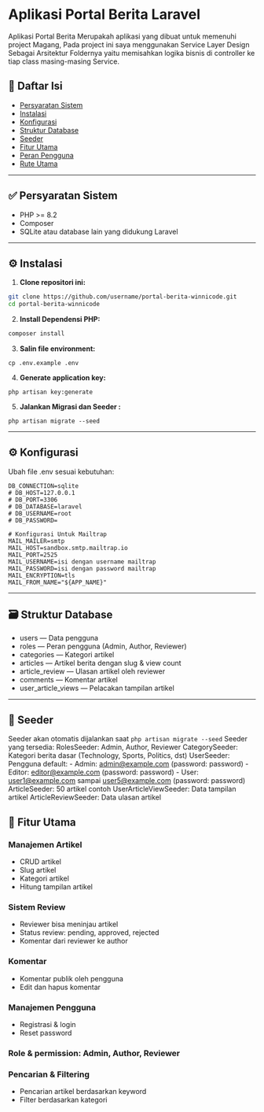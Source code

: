 # Aplikasi Portal Berita Laravel
Aplikasi Portal Berita Merupakah aplikasi yang dibuat untuk memenuhi project Magang, Pada project ini saya menggunakan Service Layer Design Sebagai Arsitektur Foldernya yaitu memisahkan logika bisnis di controller ke tiap class masing-masing Service.


## 📑 Daftar Isi

- [Persyaratan Sistem](#persyaratan-sistem)
- [Instalasi](#instalasi)
- [Konfigurasi](#konfigurasi)
- [Struktur Database](#struktur-database)
- [Seeder](#seeder)
- [Fitur Utama](#fitur-utama)
- [Peran Pengguna](#peran-pengguna)
- [Rute Utama](#rute-utama)

---
## ✅ Persyaratan Sistem

- PHP >= 8.2
- Composer
- SQLite atau database lain yang didukung Laravel
---

## ⚙️ Instalasi

1. **Clone repositori ini:**

```bash
git clone https://github.com/username/portal-berita-winnicode.git
cd portal-berita-winnicode
```
2. **Install Dependensi PHP:**
```bash
composer install
```

3.  **Salin file environment:**
```  
cp .env.example .env
```

4. **Generate application key:**
```
php artisan key:generate
```

5. **Jalankan Migrasi dan Seeder :**
```
php artisan migrate --seed
```
---
## ⚙️ Konfigurasi
Ubah file .env sesuai kebutuhan:
```
DB_CONNECTION=sqlite
# DB_HOST=127.0.0.1
# DB_PORT=3306
# DB_DATABASE=laravel
# DB_USERNAME=root
# DB_PASSWORD=

# Konfigurasi Untuk Mailtrap
MAIL_MAILER=smtp
MAIL_HOST=sandbox.smtp.mailtrap.io
MAIL_PORT=2525
MAIL_USERNAME=isi dengan username mailtrap
MAIL_PASSWORD=isi dengan password mailtrap
MAIL_ENCRYPTION=tls
MAIL_FROM_NAME="${APP_NAME}"
```
---
## 🗃️ Struktur Database
- users — Data pengguna
- roles — Peran pengguna (Admin, Author, Reviewer)
- categories — Kategori artikel
- articles — Artikel berita dengan slug & view count
- article_review — Ulasan artikel oleh reviewer
- comments — Komentar artikel
- user_article_views — Pelacakan tampilan artikel
 ---
## 🌱 Seeder
Seeder akan otomatis dijalankan saat ```php artisan migrate --seed```
Seeder yang tersedia:
RolesSeeder: Admin, Author, Reviewer
CategorySeeder: Kategori berita dasar (Technology, Sports, Politics, dst)
UserSeeder: Pengguna default:
    - Admin: admin@example.com (password: password)
    - Editor: editor@example.com (password: password)
    - User: user1@example.com sampai user5@example.com (password: password)
ArticleSeeder: 50 artikel contoh
UserArticleViewSeeder: Data tampilan artikel
ArticleReviewSeeder: Data ulasan artikel

## 🧩 Fitur Utama
### Manajemen Artikel
- CRUD artikel
- Slug artikel
- Kategori artikel
- Hitung tampilan artikel

### Sistem Review
- Reviewer bisa meninjau artikel
- Status review: pending, approved, rejected
- Komentar dari reviewer ke author

### Komentar
- Komentar publik oleh pengguna
- Edit dan hapus komentar

### Manajemen Pengguna
- Registrasi & login
- Reset password

### Role & permission: Admin, Author, Reviewer

### Pencarian & Filtering
- Pencarian artikel berdasarkan keyword
- Filter berdasarkan kategori
